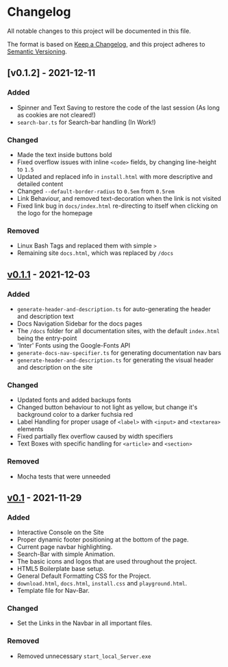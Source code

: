 # Changelog

All notable changes to this project will be documented in this file.

The format is based on [Keep a Changelog](https://keepachangelog.com/en/1.0.0/),
and this project adheres to [Semantic Versioning](https://semver.org/spec/v2.0.0.html).

## [v0.1.2] - 2021-12-11

### Added
- Spinner and Text Saving to restore the code of the last session (As long as cookies are not cleared!)
- `search-bar.ts` for Search-bar handling (In Work!)

### Changed
- Made the text inside buttons bold
- Fixed overflow issues with inline `<code>` fields, by changing line-height to `1.5`
- Updated and replaced info in `install.html` with more descriptive and detailed content
- Changed `--default-border-radius` to `0.5em` from `0.5rem`
- Link Behaviour, and removed text-decoration when the link is not visited
- Fixed link bug in `docs/index.html` re-directing to itself when clicking on the logo for the homepage

### Removed
- Linux Bash Tags and replaced them with simple `>`
- Remaining site `docs.html`, which was replaced by `/docs`

## [v0.1.1] - 2021-12-03

### Added
- `generate-header-and-description.ts` for auto-generating the header and description text
- Docs Navigation Sidebar for the docs pages
- The `/docs` folder for all documentation sites, with the default `index.html` being the entry-point
- 'Inter' Fonts using the Google-Fonts API
- `generate-docs-nav-specifier.ts` for generating documentation nav bars
- `generate-header-and-description.ts` for generating the visual header and description on the site

### Changed
- Updated fonts and added backups fonts
- Changed button behaviour to not light as yellow, but change it's background color to a darker fuchsia red
- Label Handling for proper usage of `<label>` with `<input>` and `<textarea>` elements
- Fixed partially flex overflow caused by width specifiers
- Text Boxes with specific handling for `<article>` and `<section>`

### Removed
- Mocha tests that were unneeded

## [v0.1] - 2021-11-29

### Added

- Interactive Console on the Site
- Proper dynamic footer positioning at the bottom of the page.
- Current page navbar highlighting.
- Search-Bar with simple Animation.
- The basic icons and logos that are used throughout the project.
- HTML5 Boilerplate base setup.
- General Default Formatting CSS for the Project.
- `download.html`, `docs.html`, `install.css` and `playground.html`.
- Template file for Nav-Bar.

### Changed
- Set the Links in the Navbar in all important files.

### Removed
- Removed unnecessary `start_local_Server.exe`

[unreleased]: https://github.com/WMC-AHIF-2021/Kipper-Web/compare/HEAD...base-dev
[v0.1.1]: https://github.com/WMC-AHIF-2021/Kipper-Web/compare/v0.1...v0.1.1
[v0.1]: https://github.com/WMC-AHIF-2021/Kipper-Web/tree/v0.1
